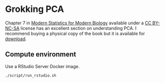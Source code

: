 # Grokking PCA

Chapter 7 in [Modern Statistics for Modern Biology](https://web.stanford.edu/class/bios221/book/) available under a [CC BY-NC-SA](https://creativecommons.org/licenses/by-nc-sa/2.0/) license has an excellent section on understanding PCA. I recommend buying a physical copy of the book but it is available for [download](https://www.huber.embl.de/msmb/msmb.tar.gz).

## Compute environment

Use a RStudio Server Docker image.

```console
./script/run_rstudio.sh
```
